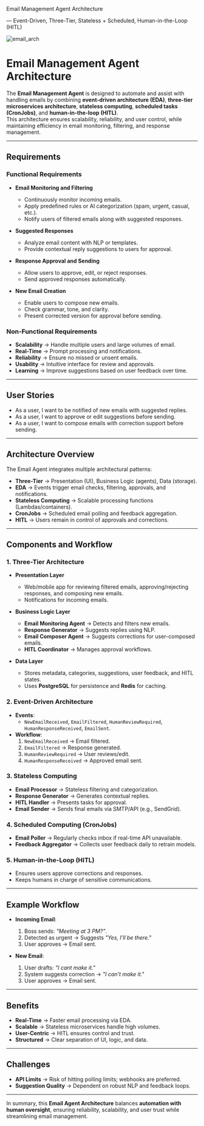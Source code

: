 Email Management Agent Architecture

— Event-Driven, Three-Tier, Stateless + Scheduled, Human-in-the-Loop (HITL)

![email_arch](https://github.com/user-attachments/assets/170d1b40-01d9-494c-983e-1d9f3a05d510)

# Email Management Agent Architecture  

The **Email Management Agent** is designed to automate and assist with handling emails by combining **event-driven architecture (EDA)**, **three-tier microservices architecture**, **stateless computing**, **scheduled tasks (CronJobs)**, and **human-in-the-loop (HITL)**.  
This architecture ensures scalability, reliability, and user control, while maintaining efficiency in email monitoring, filtering, and response management.  

---

## Requirements  

### Functional Requirements  
- **Email Monitoring and Filtering**  
  - Continuously monitor incoming emails.  
  - Apply predefined rules or AI categorization (spam, urgent, casual, etc.).  
  - Notify users of filtered emails along with suggested responses.  

- **Suggested Responses**  
  - Analyze email content with NLP or templates.  
  - Provide contextual reply suggestions to users for approval.  

- **Response Approval and Sending**  
  - Allow users to approve, edit, or reject responses.  
  - Send approved responses automatically.  

- **New Email Creation**  
  - Enable users to compose new emails.  
  - Check grammar, tone, and clarity.  
  - Present corrected version for approval before sending.  

### Non-Functional Requirements  
- **Scalability** → Handle multiple users and large volumes of email.  
- **Real-Time** → Prompt processing and notifications.  
- **Reliability** → Ensure no missed or unsent emails.  
- **Usability** → Intuitive interface for review and approvals.  
- **Learning** → Improve suggestions based on user feedback over time.  

---

## User Stories  
- As a user, I want to be notified of new emails with suggested replies.  
- As a user, I want to approve or edit suggestions before sending.  
- As a user, I want to compose emails with correction support before sending.  

---

## Architecture Overview  

The Email Agent integrates multiple architectural patterns:  

- **Three-Tier** → Presentation (UI), Business Logic (agents), Data (storage).  
- **EDA** → Events trigger email checks, filtering, approvals, and notifications.  
- **Stateless Computing** → Scalable processing functions (Lambdas/containers).  
- **CronJobs** → Scheduled email polling and feedback aggregation.  
- **HITL** → Users remain in control of approvals and corrections.  

---

## Components and Workflow  

### 1. Three-Tier Architecture  
- **Presentation Layer**  
  - Web/mobile app for reviewing filtered emails, approving/rejecting responses, and composing new emails.  
  - Notifications for incoming emails.  

- **Business Logic Layer**  
  - **Email Monitoring Agent** → Detects and filters new emails.  
  - **Response Generator** → Suggests replies using NLP.  
  - **Email Composer Agent** → Suggests corrections for user-composed emails.  
  - **HITL Coordinator** → Manages approval workflows.  

- **Data Layer**  
  - Stores metadata, categories, suggestions, user feedback, and HITL states.  
  - Uses **PostgreSQL** for persistence and **Redis** for caching.  

### 2. Event-Driven Architecture  
- **Events**:  
  - `NewEmailReceived`, `EmailFiltered`, `HumanReviewRequired`, `HumanResponseReceived`, `EmailSent`.  
- **Workflow**:  
  1. `NewEmailReceived` → Email filtered.  
  2. `EmailFiltered` → Response generated.  
  3. `HumanReviewRequired` → User reviews/edit.  
  4. `HumanResponseReceived` → Approved email sent.  

### 3. Stateless Computing  
- **Email Processor** → Stateless filtering and categorization.  
- **Response Generator** → Generates contextual replies.  
- **HITL Handler** → Presents tasks for approval.  
- **Email Sender** → Sends final emails via SMTP/API (e.g., SendGrid).  

### 4. Scheduled Computing (CronJobs)  
- **Email Poller** → Regularly checks inbox if real-time API unavailable.  
- **Feedback Aggregator** → Collects user feedback daily to retrain models.  

### 5. Human-in-the-Loop (HITL)  
- Ensures users approve corrections and responses.  
- Keeps humans in charge of sensitive communications.  

---

## Example Workflow  

- **Incoming Email**:  
  1. Boss sends: *"Meeting at 3 PM?"*.  
  2. Detected as urgent → Suggests *"Yes, I’ll be there."*  
  3. User approves → Email sent.  

- **New Email**:  
  1. User drafts: *"I cant make it."*  
  2. System suggests correction → *"I can’t make it."*  
  3. User approves → Email sent.  

---

## Benefits  
- **Real-Time** → Faster email processing via EDA.  
- **Scalable** → Stateless microservices handle high volumes.  
- **User-Centric** → HITL ensures control and trust.  
- **Structured** → Clear separation of UI, logic, and data.  

---

## Challenges  
- **API Limits** → Risk of hitting polling limits; webhooks are preferred.  
- **Suggestion Quality** → Dependent on robust NLP and feedback loops.  

---

In summary, this **Email Agent Architecture** balances **automation with human oversight**, ensuring reliability, scalability, and user trust while streamlining email management.  

